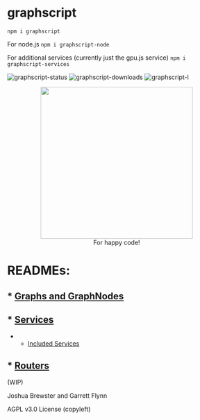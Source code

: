 
# graphscript

`npm i graphscript`

For node.js
`npm i graphscript-node`

For additional services (currently just the gpu.js service)
`npm i graphscript-services`

![graphscript-status](https://img.shields.io/npm/v/graphscript.svg) 
![graphscript-downloads](https://img.shields.io/npm/dt/graphscript.svg)
![graphscript-l](https://img.shields.io/npm/l/graphscript)

<p align="center">
<img src="https://github.com/brainsatplay/graphscript/blob/master/gs_logo_min.png"  width=350px height=350px><br>
For happy code!
</p>



# READMEs:

## * [Graphs and GraphNodes](https://github.com/brainsatplay/graphscript/blob/master/docs/Graph.md)
## * [Services](https://github.com/brainsatplay/graphscript/blob/master/docs/Service.md)
   * * [Included Services](https://github.com/brainsatplay/graphscript/blob/master/docs/Service.md#included-services)
## * [Routers](https://github.com/brainsatplay/graphscript/blob/master/docs/Router.md)

(WIP)

Joshua Brewster and Garrett Flynn

AGPL v3.0 License (copyleft)

